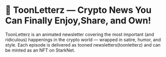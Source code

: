 # 📨 ToonLetterz — Crypto News You Can Finally Enjoy,Share, and Own!

ToonLetterz is an animated newsletter covering the most important (and ridiculous) happenings in the crypto world — wrapped in satire, humor, and style. Each episode is delivered as tooned newsletters(toonletterz) and can be minted as an NFT on StarkNet.



